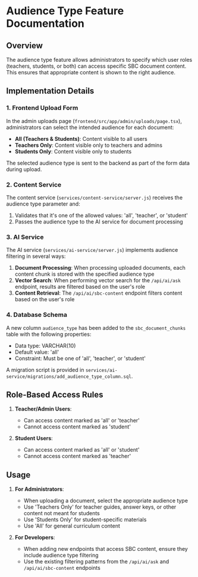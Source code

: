 # Audience Type Feature Documentation

## Overview

The audience type feature allows administrators to specify which user roles (teachers, students, or both) can access specific SBC document content. This ensures that appropriate content is shown to the right audience.

## Implementation Details

### 1. Frontend Upload Form

In the admin uploads page (`frontend/src/app/admin/uploads/page.tsx`), administrators can select the intended audience for each document:

- **All (Teachers & Students)**: Content visible to all users
- **Teachers Only**: Content visible only to teachers and admins
- **Students Only**: Content visible only to students

The selected audience type is sent to the backend as part of the form data during upload.

### 2. Content Service

The content service (`services/content-service/server.js`) receives the audience type parameter and:

1. Validates that it's one of the allowed values: 'all', 'teacher', or 'student'
2. Passes the audience type to the AI service for document processing

### 3. AI Service

The AI service (`services/ai-service/server.js`) implements audience filtering in several ways:

1. **Document Processing**: When processing uploaded documents, each content chunk is stored with the specified audience type
2. **Vector Search**: When performing vector search for the `/api/ai/ask` endpoint, results are filtered based on the user's role
3. **Content Retrieval**: The `/api/ai/sbc-content` endpoint filters content based on the user's role

### 4. Database Schema

A new column `audience_type` has been added to the `sbc_document_chunks` table with the following properties:

- Data type: VARCHAR(10)
- Default value: 'all'
- Constraint: Must be one of 'all', 'teacher', or 'student'

A migration script is provided in `services/ai-service/migrations/add_audience_type_column.sql`.

## Role-Based Access Rules

1. **Teacher/Admin Users**:
   - Can access content marked as 'all' or 'teacher'
   - Cannot access content marked as 'student'

2. **Student Users**:
   - Can access content marked as 'all' or 'student'
   - Cannot access content marked as 'teacher'

## Usage

1. **For Administrators**:
   - When uploading a document, select the appropriate audience type
   - Use 'Teachers Only' for teacher guides, answer keys, or other content not meant for students
   - Use 'Students Only' for student-specific materials
   - Use 'All' for general curriculum content

2. **For Developers**:
   - When adding new endpoints that access SBC content, ensure they include audience type filtering
   - Use the existing filtering patterns from the `/api/ai/ask` and `/api/ai/sbc-content` endpoints
